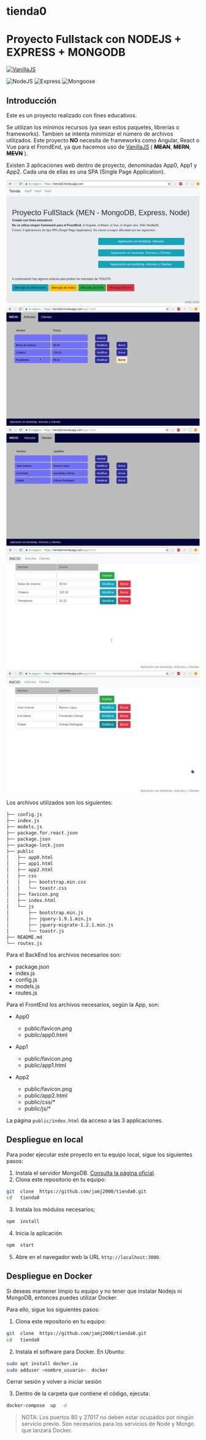 # tienda0
# Proyecto Fullstack con NODEJS + EXPRESS + MONGODB

[![VanillaJS](https://img.shields.io/badge/Vanilla-JS-orange.svg)](http://vanilla-js.com/)

![NodeJS](https://img.shields.io/badge/NodeJS-8.11.3-blue.svg)
![Express](https://img.shields.io/badge/Express-4.16.3-blue.svg)
![Mongoose](https://img.shields.io/badge/Mongoose-5.2.3-blue.svg)

## Introducción

Este es un proyecto realizado con fines educativos. 

Se utilizan los mínimos recursos (ya sean estos paquetes, librerías o frameworks). Tambien se intenta minimizar el número de archivos utilizados. Este proyecto **NO** necesita de frameworks como Angular, React o Vue para el FrondEnd, ya que hacemos uso de [VanillaJS](http://vanilla-js.com/) ( **~~MEAN~~**, **~~MERN~~**, **~~MEVN~~**  ). 

Existen 3 aplicaciones web dentro de proyecto, denominadas App0, App1 y App2. Cada una de ellas es una SPA (Single Page Application).

![Index](snapshots/tienda0-index.png)
![App1 - Artículos](snapshots/tienda0-app1-articulos.png)
![App1 - Clientes](snapshots/tienda0-app1-clientes.png)
![App2 - Artículos](snapshots/tienda0-app2-articulos.png)
![App2 - Clientes](snapshots/tienda0-app2-clientes.png)


Los archivos utilizados son los siguientes:


```
├── config.js
├── index.js
├── models.js
├── package.for.react.json
├── package.json
├── package-lock.json
├── public
│   ├── app0.html
│   ├── app1.html
│   ├── app2.html
│   ├── css
│   │   ├── bootstrap.min.css
│   │   └── toastr.css
│   ├── favicon.png
│   ├── index.html
│   └── js
│       ├── bootstrap.min.js
│       ├── jquery-1.9.1.min.js
│       ├── jquery-migrate-1.2.1.min.js
│       └── toastr.js
├── README.md
└── routes.js
```


Para el BackEnd los archivos necesarios son:

- package.json
- index.js
- config.js
- models.js
- routes.js

Para el FrontEnd los archivos necesarios, según la App, son:

- App0
  - public/favicon.png
  - public/app0.html
  
- App1
  - public/favicon.png
  - public/app1.html
  
- App2
  - public/favicon.png
  - public/app2.html
  - public/css/*
  - public/js/*
  
La página `public/index.html` da acceso a las 3 applicaciones.


## Despliegue en local

Para poder ejecutar este proyecto en tu equipo local, sigue los siguientes pasos: 

1. Instala el servidor MongoDB. [Consulta la página oficial](https://docs.mongodb.com/manual/installation/).
2. Clona este repositorio en tu equipo:
  ```bash
  git  clone  https://github.com/jamj2000/tienda0.git
  cd   tienda0
  ```
3. Instala los módulos necesarios;
  ```bash
  npm  install
  ```
4. Inicia la aplicación
  ```bash
  npm  start
  ```
5. Abre en el navegador web la URL `http://localhost:3000`.
  

## Despliegue en Docker

Si deseas mantener limpio tu equipo y no tener que instalar Nodejs ni MongoDB, entonces puedes utilizar Docker.

Para ello, sigue los siguientes pasos:

1. Clona este repositorio en tu equipo:
  ```bash
  git  clone  https://github.com/jamj2000/tienda0.git
  cd   tienda0
  ```
  
2. Instala el software para Docker. En Ubuntu:

  ```bash
  sudo apt install docker.io
  sudo adduser <nombre_usuario>  docker
  ```
  Cerrar sesión y volver a iniciar sesión

3. Dentro de la carpeta que contiene el código, ejecuta: 

  ```bash
  docker-compose  up  -d
  ```

> NOTA: Los puertos 80 y 27017 no deben estar ocupados por ningún servicio previo. Son necesarios para los servicios de Node y Mongo que lanzará Docker.


